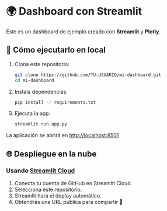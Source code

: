 # 🌍 Dashboard con Streamlit

Este es un dashboard de ejemplo creado con **Streamlit** y **Plotly**.

## 🚀 Cómo ejecutarlo en local

1. Clona este repositorio:
   ```bash
   git clone https://github.com/TU-USUARIO/mi-dashboard.git
   cd mi-dashboard
   ```

2. Instala dependencias:
   ```bash
   pip install -r requirements.txt
   ```

3. Ejecuta la app:
   ```bash
   streamlit run app.py
   ```

La aplicación se abrirá en [http://localhost:8501](http://localhost:8501)

## 🌐 Despliegue en la nube

### Usando [Streamlit Cloud](https://share.streamlit.io)
1. Conecta tu cuenta de GitHub en Streamlit Cloud.
2. Selecciona este repositorio.
3. Streamlit hará el deploy automático.
4. Obtendrás una URL pública para compartir 🚀
